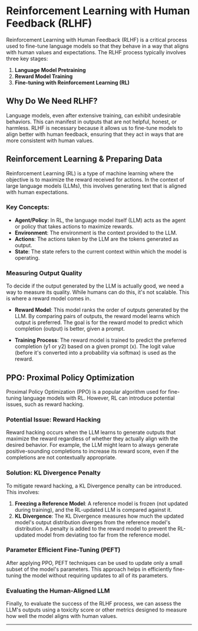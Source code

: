 # Reinforcement Learning with Human Feedback (RLHF)

Reinforcement Learning with Human Feedback (RLHF) is a critical process used to fine-tune language models so that they behave in a way that aligns with human values and expectations. The RLHF process typically involves three key stages:

1. **Language Model Pretraining**
2. **Reward Model Training**
3. **Fine-tuning with Reinforcement Learning (RL)**

## Why Do We Need RLHF?

Language models, even after extensive training, can exhibit undesirable behaviors. This can manifest in outputs that are not helpful, honest, or harmless. RLHF is necessary because it allows us to fine-tune models to align better with human feedback, ensuring that they act in ways that are more consistent with human values.

## Reinforcement Learning & Preparing Data

Reinforcement Learning (RL) is a type of machine learning where the objective is to maximize the reward received for actions. In the context of large language models (LLMs), this involves generating text that is aligned with human expectations. 

### Key Concepts:

- **Agent/Policy**: In RL, the language model itself (LLM) acts as the agent or policy that takes actions to maximize rewards.
- **Environment**: The environment is the context provided to the LLM.
- **Actions**: The actions taken by the LLM are the tokens generated as output.
- **State**: The state refers to the current context within which the model is operating.

### Measuring Output Quality

To decide if the output generated by the LLM is actually good, we need a way to measure its quality. While humans can do this, it's not scalable. This is where a reward model comes in.

- **Reward Model**: This model ranks the order of outputs generated by the LLM. By comparing pairs of outputs, the reward model learns which output is preferred. The goal is for the reward model to predict which completion (output) is better, given a prompt.

- **Training Process**: The reward model is trained to predict the preferred completion (y1 or y2) based on a given prompt (x). The logit value (before it's converted into a probability via softmax) is used as the reward.

## PPO: Proximal Policy Optimization

Proximal Policy Optimization (PPO) is a popular algorithm used for fine-tuning language models with RL. However, RL can introduce potential issues, such as reward hacking.

### Potential Issue: Reward Hacking

Reward hacking occurs when the LLM learns to generate outputs that maximize the reward regardless of whether they actually align with the desired behavior. For example, the LLM might learn to always generate positive-sounding completions to increase its reward score, even if the completions are not contextually appropriate.

### Solution: KL Divergence Penalty

To mitigate reward hacking, a KL Divergence penalty can be introduced. This involves:

1. **Freezing a Reference Model**: A reference model is frozen (not updated during training), and the RL-updated LLM is compared against it.
2. **KL Divergence**: The KL Divergence measures how much the updated model's output distribution diverges from the reference model's distribution. A penalty is added to the reward model to prevent the RL-updated model from deviating too far from the reference model.

### Parameter Efficient Fine-Tuning (PEFT)

After applying PPO, PEFT techniques can be used to update only a small subset of the model's parameters. This approach helps in efficiently fine-tuning the model without requiring updates to all of its parameters.

### Evaluating the Human-Aligned LLM

Finally, to evaluate the success of the RLHF process, we can assess the LLM's outputs using a toxicity score or other metrics designed to measure how well the model aligns with human values.

---